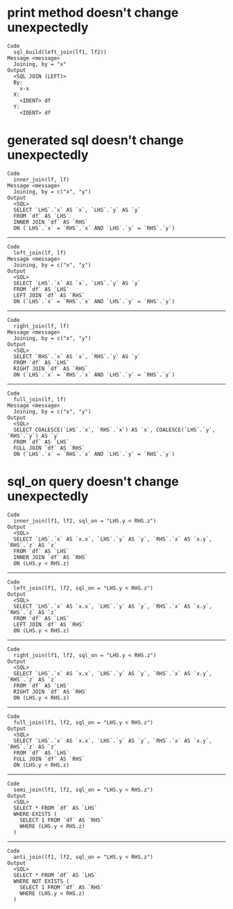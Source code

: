# print method doesn't change unexpectedly

    Code
      sql_build(left_join(lf1, lf2))
    Message <message>
      Joining, by = "x"
    Output
      <SQL JOIN (LEFT)>
      By:
        x-x
      X:
        <IDENT> df
      Y:
        <IDENT> df

# generated sql doesn't change unexpectedly

    Code
      inner_join(lf, lf)
    Message <message>
      Joining, by = c("x", "y")
    Output
      <SQL>
      SELECT `LHS`.`x` AS `x`, `LHS`.`y` AS `y`
      FROM `df` AS `LHS`
      INNER JOIN `df` AS `RHS`
      ON (`LHS`.`x` = `RHS`.`x` AND `LHS`.`y` = `RHS`.`y`)
      

---

    Code
      left_join(lf, lf)
    Message <message>
      Joining, by = c("x", "y")
    Output
      <SQL>
      SELECT `LHS`.`x` AS `x`, `LHS`.`y` AS `y`
      FROM `df` AS `LHS`
      LEFT JOIN `df` AS `RHS`
      ON (`LHS`.`x` = `RHS`.`x` AND `LHS`.`y` = `RHS`.`y`)
      

---

    Code
      right_join(lf, lf)
    Message <message>
      Joining, by = c("x", "y")
    Output
      <SQL>
      SELECT `RHS`.`x` AS `x`, `RHS`.`y` AS `y`
      FROM `df` AS `LHS`
      RIGHT JOIN `df` AS `RHS`
      ON (`LHS`.`x` = `RHS`.`x` AND `LHS`.`y` = `RHS`.`y`)
      

---

    Code
      full_join(lf, lf)
    Message <message>
      Joining, by = c("x", "y")
    Output
      <SQL>
      SELECT COALESCE(`LHS`.`x`, `RHS`.`x`) AS `x`, COALESCE(`LHS`.`y`, `RHS`.`y`) AS `y`
      FROM `df` AS `LHS`
      FULL JOIN `df` AS `RHS`
      ON (`LHS`.`x` = `RHS`.`x` AND `LHS`.`y` = `RHS`.`y`)
      

# sql_on query doesn't change unexpectedly

    Code
      inner_join(lf1, lf2, sql_on = "LHS.y < RHS.z")
    Output
      <SQL>
      SELECT `LHS`.`x` AS `x.x`, `LHS`.`y` AS `y`, `RHS`.`x` AS `x.y`, `RHS`.`z` AS `z`
      FROM `df` AS `LHS`
      INNER JOIN `df` AS `RHS`
      ON (LHS.y < RHS.z)
      

---

    Code
      left_join(lf1, lf2, sql_on = "LHS.y < RHS.z")
    Output
      <SQL>
      SELECT `LHS`.`x` AS `x.x`, `LHS`.`y` AS `y`, `RHS`.`x` AS `x.y`, `RHS`.`z` AS `z`
      FROM `df` AS `LHS`
      LEFT JOIN `df` AS `RHS`
      ON (LHS.y < RHS.z)
      

---

    Code
      right_join(lf1, lf2, sql_on = "LHS.y < RHS.z")
    Output
      <SQL>
      SELECT `LHS`.`x` AS `x.x`, `LHS`.`y` AS `y`, `RHS`.`x` AS `x.y`, `RHS`.`z` AS `z`
      FROM `df` AS `LHS`
      RIGHT JOIN `df` AS `RHS`
      ON (LHS.y < RHS.z)
      

---

    Code
      full_join(lf1, lf2, sql_on = "LHS.y < RHS.z")
    Output
      <SQL>
      SELECT `LHS`.`x` AS `x.x`, `LHS`.`y` AS `y`, `RHS`.`x` AS `x.y`, `RHS`.`z` AS `z`
      FROM `df` AS `LHS`
      FULL JOIN `df` AS `RHS`
      ON (LHS.y < RHS.z)
      

---

    Code
      semi_join(lf1, lf2, sql_on = "LHS.y < RHS.z")
    Output
      <SQL>
      SELECT * FROM `df` AS `LHS`
      WHERE EXISTS (
        SELECT 1 FROM `df` AS `RHS`
        WHERE (LHS.y < RHS.z)
      )

---

    Code
      anti_join(lf1, lf2, sql_on = "LHS.y < RHS.z")
    Output
      <SQL>
      SELECT * FROM `df` AS `LHS`
      WHERE NOT EXISTS (
        SELECT 1 FROM `df` AS `RHS`
        WHERE (LHS.y < RHS.z)
      )

